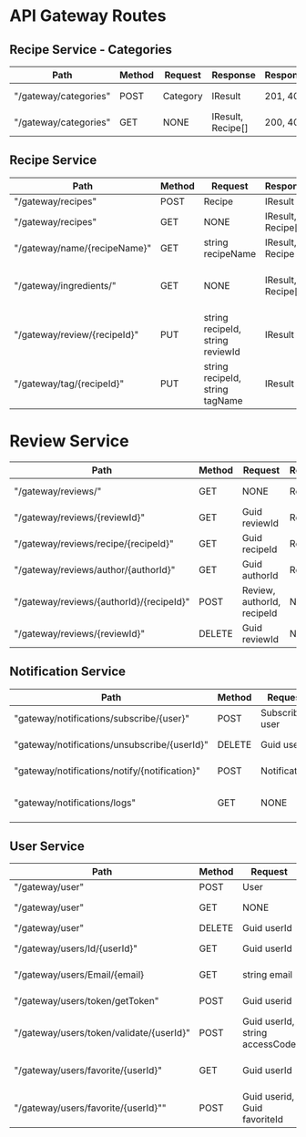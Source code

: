 # API Gateway Routes

## Recipe Service - Categories

| Path                  | Method | Request  | Response          | ResponseCodes | Description        |
| --------------------- | ------ | -------- | ----------------- | ------------- | ------------------ |
| "/gateway/categories" | POST   | Category | IResult           | 201, 400      | Add category       |
| "/gateway/categories" | GET    | NONE     | IResult, Recipe[] | 200, 404      | Get all categories |

## Recipe Service

| Path                         | Method | Request                          | Response          | ResponseCodes | Description                      |
| ---------------------------- | ------ | -------------------------------- | ----------------- | ------------- | -------------------------------- |
| "/gateway/recipes"           | POST   | Recipe                           | IResult           | 201, 400      | Add recipe                       |
| "/gateway/recipes"           | GET    | NONE                             | IResult, Recipe[] | 200, 404      | Get all recipes                  |
| "/gateway/name/{recipeName}" | GET    | string recipeName                | IResult, Recipe   | 200, 404      | Get recipe by name               |
| "/gateway/ingredients/"      | GET    | NONE                             | IResult, Recipe[] | 200, 404      | Get all recipes with ingredients |
| "/gateway/review/{recipeId}" | PUT    | string recipeId, string reviewId | IResult           | 200, 404      | Add review to recipe             |
| "/gateway/tag/{recipeId}"    | PUT    | string recipeId, string tagName  | IResult           | 200, 404      | Add tag to recipe                |

# Review Service

| **Path**                         | **Method** | **Request**                                 | **Response** | **ResponseCodes** | **Description**                           |
| -------------------------------- | ---------- | ------------------------------------------- | ------------ | ----------------- | ----------------------------------------- |
| "/gateway/reviews/"                      | GET        | NONE                                        | Review[]     | 200               | Get all reviews                           |
| "/gateway/reviews/{reviewId}"            | GET        | Guid reviewId                               | Review       | 200, 404          | Get review by id                          |
| "/gateway/reviews/recipe/{recipeId}"     | GET        | Guid recipeId                               | Review[]     | 200, 404          | Get reviews by recipe id                  |
| "/gateway/reviews/author/{authorId}"     | GET        | Guid authorId                               | Review[]     | 200, 404          | Get reviews by author id                  |
| "/gateway/reviews/{authorId}/{recipeId}" | POST       | Review, authorId, recipeId                  | NONE         | 201, 400          | Add new review                            |
| "/gateway/reviews/{reviewId}"            | DELETE     | Guid reviewId                               | NONE         | 200, 404          | Delete review                             |

## Notification Service

| **Path**                      | **Method** | **Request**  | **Response**    | **ResponseCodes** | **Description**           |
| ----------------------------- | ---------- | ------------ | --------------- | ----------------- | ------------------------- |
| "gateway/notifications/subscribe/{user}" | POST       | Subscriber user  | NONE            | 200, 404          | Subscribe user            |
| "gateway/notifications/unsubscribe/{userId}"      | DELETE     | Guid userId  | NONE            | 200, 400          | Unsubscribe user          |
| "gateway/notifications/notify/{notification}"       | POST       | Notification | NONE            | 200, 400          | Notify subscribers        |
| "gateway/notifications/logs"              | GET        | NONE         | NotificationLog[] | 200, 404               | Get all notification logs |


## User Service

| **Path**                      | **Method** | **Request**  | **Response**    | **ResponseCodes** | **Description**                               |
| ---------------------------- | ------ | -------------------------------- | ----------------- | ------------- | -------------------------------- |
| "/gateway/user"              | POST   | User                             | IResult           | 201, 400      | Add User                         |
| "/gateway/user"              | GET    | NONE                             | IResult, user[]   | 200, 404      | Get all users                    |
| "/gateway/user"              | DELETE | Guid userId                      | IResult           | 200, 404      | Delete user                      |
| "/gateway/users/Id/{userId}" | GET    | Guid userId                      | IResult, user     | 200, 404      | Get user by id                   |
| "/gateway/users/Email/{email}| GET    | string email                     | IResult, user     | 200, 404      | Get user by email                |
| "/gateway/users/token/getToken"| POST | Guid userid                      | IResult, token    | 201, 404      | Add token to user                |
| "/gateway/users/token/validate/{userId}"| POST | Guid userId, string accessCode | IResult, bool | 200, 401      | Validate user token           |
| "/gateway/users/favorite/{userId}"| GET | Guid userId                    | IResult, Guid[]    | 200, 404      | Get favorites from user          |
| "/gateway/users/favorite/{userId}""| POST | Guid userid, Guid favoriteId | IResult           | 201, 404      | Add favorite to user             |


